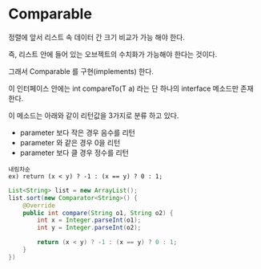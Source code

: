 # Comparable 

정렬에 앞서 리스트 속 데이터 간 크기 비교가 가능 해야 한다.

즉, 리스트 안에 들어 있는 오브젝트의 수치화가 가능해야 한다는 것이다.

그래서 Comparable 를 구현(implements) 한다.

이 인터페이스 안에는 int compareTo(T a) 라는 단 하나의 interface 메소드만 존재 한다.

이 메소드는 아래와 같이 리턴값을 3가지로 분류 하고 있다.

- parameter 보다 작은 경우 음수를 리턴
- parameter 와 같은 경우 0을 리턴
- parameter 보다 클 경우 정수를 리턴

~~~
내림차순 
ex) return (x < y) ? -1 : (x == y) ? 0 : 1;
~~~

```java
List<String> list = new ArrayList();
list.sort(new Comparator<String>() {
    @Override
    public int compare(String o1, String o2) {
        int x = Integer.parseInt(o1);
        int y = Integer.parseInt(o2);

        return (x < y) ? -1 : (x == y) ? 0 : 1;
    }
})
```

